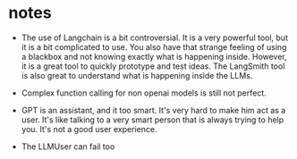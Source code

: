 # notes

- The use of Langchain is a bit controversial. It is a very powerful tool, but it is a bit complicated to use. You also have that strange feeling of using a blackbox and not knowing exactly what is happening inside.
However, it is a great tool to quickly prototype and test ideas. The LangSmith tool is also great to understand what is happening inside the LLMs.

- Complex function calling for non openai models is still not perfect.

- GPT is an assistant, and it too smart. It's very hard to make him act as a user. It's like talking to a very smart person that is always trying to help you. It's not a good user experience.

- The LLMUser can fail too
